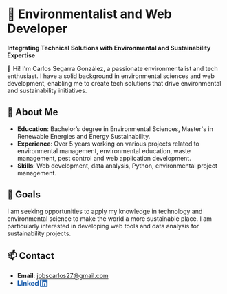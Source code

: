 # 🌿 Environmentalist and Web Developer

**Integrating Technical Solutions with Environmental and Sustainability Expertise**

👋 Hi! I'm Carlos Segarra González, a passionate environmentalist and tech enthusiast. I have a solid background in environmental sciences and web development, enabling me to create tech solutions that drive environmental and sustainability initiatives.

## 🌱 About Me
- **Education**: Bachelor’s degree in Environmental Sciences, Master's in Renewable Energies and Energy Sustainability.
- **Experience**: Over 5 years working on various projects related to environmental management, environmental education, waste management, pest control and web application development.
- **Skills**: Web development, data analysis, Python, environmental project management.

## 🚀 Goals
I am seeking opportunities to apply my knowledge in technology and environmental science to make the world a more sustainable place. I am particularly interested in developing web tools and data analysis for sustainability projects.

## 📫 Contact
- **Email**: jobscarlos27@gmail.com
- <a href="https://www.linkedin.com/in/carlossegarragonzalez"><img align='left' src="https://github.com/karlos27/karlos27/blob/main/Media/lnkn.png" width="70"></a>
